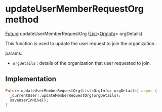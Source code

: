 


# updateUserMemberRequestOrg method








[Future](https://api.flutter.dev/flutter/dart-async/Future-class.html) updateUserMemberRequestOrg
([List](https://api.flutter.dev/flutter/dart-core/List-class.html)&lt;[OrgInfo](../../models_organization_org_info/OrgInfo-class.md)> orgDetails)





<p>This function is used to update the user request to join the organization.</p>
<p>params:</p>
<ul>
<li><code>orgDetails</code> : details of the organization that user requested to join.</li>
</ul>



## Implementation

```dart
Future updateUserMemberRequestOrg(List<OrgInfo> orgDetails) async {
  _currentUser!.updateMemberRequestOrg(orgDetails);
  saveUserInHive();
}
```







